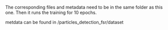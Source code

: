 The corresponding files and metadata need to be in the same folder as this one. Then it runs the training for 10 epochs. 

metdata can be found in /particles_detection_fsr/dataset